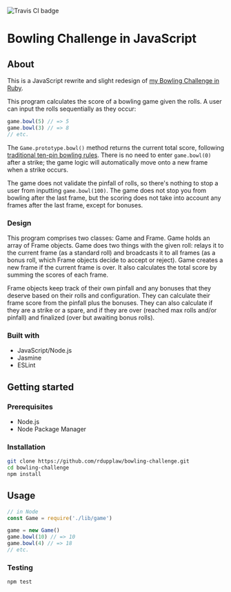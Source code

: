 ![Travis CI badge](https://travis-ci.com/rdupplaw/bowling-challenge.svg?branch=master)

# Bowling Challenge in JavaScript

## About

This is a JavaScript rewrite and slight redesign of [my Bowling Challenge in Ruby](https://github.com/rdupplaw/bowling-challenge-ruby).

This program calculates the score of a bowling game given the rolls. A user can input the rolls sequentially as they occur:

```javascript
game.bowl(5) // => 5
game.bowl(3) // => 8
// etc.
```

The `Game.prototype.bowl()` method returns the current total score, following [traditional ten-pin bowling rules](https://en.wikipedia.org/wiki/Ten-pin_bowling#Traditional_scoring). There is no need to enter `game.bowl(0)` after a strike; the game logic will automatically move onto a new frame when a strike occurs.

The game does not validate the pinfall of rolls, so there's nothing to stop a user from inputting `game.bowl(100)`. The game does not stop you from bowling after the last frame, but the scoring does not take into account any frames after the last frame, except for bonuses.

### Design

This program comprises two classes: Game and Frame. Game holds an array of Frame objects. Game does two things with the given roll: relays it to the current frame (as a standard roll) and broadcasts it to all frames (as a bonus roll, which Frame objects decide to accept or reject). Game creates a new frame if the current frame is over. It also calculates the total score by summing the scores of each frame.

Frame objects keep track of their own pinfall and any bonuses that they deserve based on their rolls and configuration. They can calculate their frame score from the pinfall plus the bonuses. They can also calculate if they are a strike or a spare, and if they are over (reached max rolls and/or pinfall) and finalized (over but awaiting bonus rolls).

### Built with

- JavaScript/Node.js
- Jasmine
- ESLint

## Getting started

### Prerequisites

- Node.js
- Node Package Manager

### Installation

```bash
git clone https://github.com/rdupplaw/bowling-challenge.git
cd bowling-challenge
npm install
```

## Usage

```javascript
// in Node
const Game = require('./lib/game')

game = new Game()
game.bowl(10) // => 10
game.bowl(4) // => 18
// etc.
```

### Testing

```bash
npm test
```
